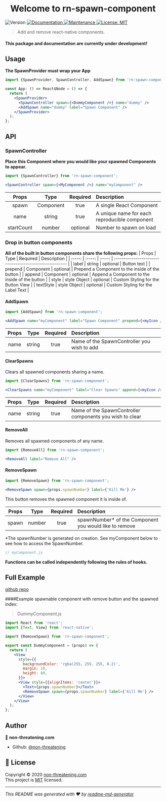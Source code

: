 <h1 align="center">Welcome to rn-spawn-component</h1>
<p>
  <img alt="Version" src="https://img.shields.io/badge/version-0.0.1-blue.svg?cacheSeconds=2592000" />
  <a href="https://github.com/non-threatening/rn-spawn-component#readme" target="_blank">
    <img alt="Documentation" src="https://img.shields.io/badge/documentation-yes-brightgreen.svg" />
  </a>
  <a href="https://github.com/non-threatening/rn-spawn-component/graphs/commit-activity" target="_blank">
    <img alt="Maintenance" src="https://img.shields.io/badge/Maintained%3F-yes-green.svg" />
  </a>
  <a href="https://github.com/non-threatening/rn-spawn-component/blob/master/LICENSE" target="_blank">
    <img alt="License: MIT" src="https://img.shields.io/github/license/non-threatening/rn-spawn-component" />
  </a>
</p>

> Add and remove react-native components.

#### This package and documentation are currently under development!

<!-- ### 🏠 [Homepage](https://github.com/non-threatening/rn-spawn-component#readme) -->

<!-- ### ✨ [Demo](link to playstore thing)
A complete demo with code examples can be found in this repo: -->

<!-- ## Install

```sh
yarn install
``` -->

## Usage

**The SpawnProvider must wrap your App**

```jsx
import {SpawnProvider, SpawnController, AddSpawn} from 'rn-spawn-component';

const App: () => React$Node = () => {
  return (
    <SpawnProvider>
      <SpawnController spawn={<DummyComponent />} name="dummy" />
      <AddSpawn name="dummy" label="Spawn Component" />
    </SpawnProvider>
  );
};
```

## API

### SpawnController

**Place this Component where you would like your spawned Components to appear.**

```jsx
import {SpawnController} from 'rn-spawn-component';
```

```jsx
<SpawnController spawn={<MyComponent />} name="myComponent" />
```

|   Props    |   Type    | Required | Description                                   |
| :--------: | :-------: | :------: | :-------------------------------------------- |
|   spawn    | Component |   true   | A single React Component                      |
|    name    |  string   |   true   | A unique name for each reproducible component |
| startCount |  number   | optional | Number to spawn on load                       |

### Drop in button components

**All of the built in button components share the following props:**
| Props | Type | Required | Description |
| :----: | :----: | :----: | :----------------------------------------------------- |
| label | string | optional | Button text |
| prepend | Component | optional | Prepend a Component to the inside of the button |
| append | Component | optional | Append a Component to the inside of the button |
| style | style Object | optional | Custom Styling for the Button View |
| textStyle | style Object | optional | Custom Styling for the Label Text |

#### AddSpawn

```jsx
import {AddSpawn} from 'rn-spawn-component';
```

```jsx
<AddSpawn name="myComponent" label="Spawn Component" prepend={<myIcon />} />
```

| Props |  Type  | Required | Description                                 |
| :---: | :----: | :------: | :------------------------------------------ |
| name  | string |   true   | Name of the SpawnController you wish to add |

#### ClearSpawns
Clears all spawned components sharing a name.
```jsx
import {ClearSpawns} from 'rn-spawn-component';
```

```jsx
<ClearSpawns name="myComponent" label="Clear Spawns" append={<myIcon />} />
```

| Props |  Type  | Required | Description                                              |
| :---: | :----: | :------: | :------------------------------------------------------- |
| name  | string |   true   | Name of the SpawnController components you wish to clear |

#### RemoveAll

Removes all spawned components of any name.

```jsx
import {RemoveAll} from 'rn-spawn-component';
```

```jsx
<RemoveAll label="Remove All" />
```

#### RemoveSpawn

```jsx
import {RemoveSpawn} from 'rn-spawn-component';
```

```jsx
<RemoveSpawn spawn={props.spawnNumber} label={'Kill Me'} />
```

This button removes the spawned component it is inside of.

| Props |  Type  | Required | Description                                             |
| :---: | :----: | :------: | :------------------------------------------------------ |
| spawn | number |   true   | spawnNumber\* of the Component you would like to remove |

\*The spawnNumber is generated on creation. See myComponent below to see how to access the SpawnNumber.

```jsx
// myComponent.js
```

**Functions can be called independently following the rules of hooks.**

## Full Example

[github repo](github.com/non...)

####Example spawnable component with remove button and the spawned index:

> DummyComponent.js

```jsx
import React from 'react';
import {Text, View} from 'react-native';

import {RemoveSpawn} from 'rn-spawn-component';

export const DummyComponent = (props) => {
  return (
    <View
      style={{
        backgroundColor: 'rgba(255, 255, 255, 0.2)',
        margin: 10,
        height: 80,
      }}>
      <View style={{alignItems: 'center'}}>
        <Text>{props.spawnNumber}</Text>
        <RemoveSpawn spawn={props.spawnNumber} label={'Kill Me'} />
      </View>
    </View>
  );
};
```

## Author

👤 **non-threatening.com**

- Github: [@non-threatening](https://github.com/non-threatening)

## 📝 License

Copyright © 2020 [non-threatening.com](https://github.com/non-threatening)<br />
This project is [MIT](https://github.com/non-threatening/rn-spawn-component/blob/master/LICENSE) licensed.

---

_This README was generated with ❤️ by [readme-md-generator](https://github.com/kefranabg/readme-md-generator)_
